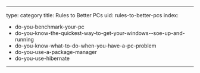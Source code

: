 
---
type: category
title: Rules to Better PCs
uid: rules-to-better-pcs
index:
 - do-you-benchmark-your-pc
 - do-you-know-the-quickest-way-to-get-your-windows--soe-up-and-running
 - do-you-know-what-to-do-when-you-have-a-pc-problem
 - do-you-use-a-package-manager
 - do-you-use-hibernate
---



